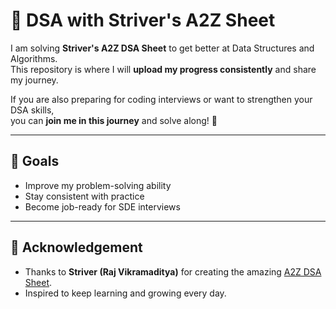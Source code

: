 # 🚀 DSA with Striver's A2Z Sheet

I am solving **Striver's A2Z DSA Sheet** to get better at Data Structures and Algorithms.  
This repository is where I will **upload my progress consistently** and share my journey.  

If you are also preparing for coding interviews or want to strengthen your DSA skills,  
you can **join me in this journey** and solve along! 🚀  

---

## 🎯 Goals
- Improve my problem-solving ability  
- Stay consistent with practice  
- Become job-ready for SDE interviews  

---

## 🙌 Acknowledgement
- Thanks to **Striver (Raj Vikramaditya)** for creating the amazing [A2Z DSA Sheet](https://takeuforward.org/).  
- Inspired to keep learning and growing every day.
